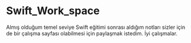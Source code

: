 # Swift_Work_space
Almış olduğum temel seviye Swift eğitimi sonrası aldığım notları sizler için de bir çalışma sayfası olabilmesi için paylaşmak istedim. İyi çalışmalar.
